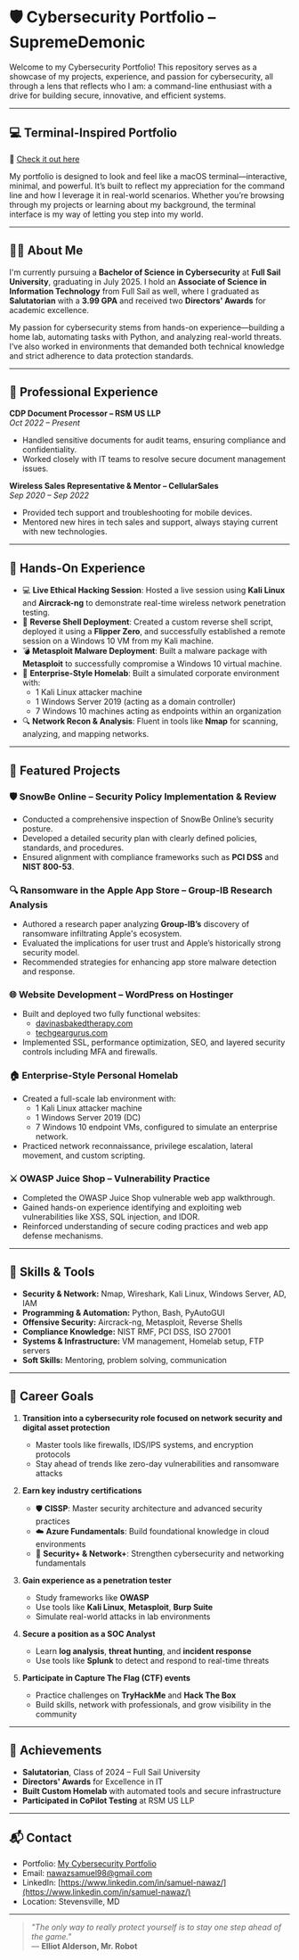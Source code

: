 # 🛡️ Cybersecurity Portfolio – SupremeDemonic

Welcome to my Cybersecurity Portfolio! This repository serves as a showcase of my projects, experience, and passion for cybersecurity, all through a lens that reflects who I am: a command-line enthusiast with a drive for building secure, innovative, and efficient systems.

---

## 💻 Terminal-Inspired Portfolio

🔗 [Check it out here](https://supremedemonic.github.io/IT-Portfolio/public/index.html)

My portfolio is designed to look and feel like a macOS terminal—interactive, minimal, and powerful. It’s built to reflect my appreciation for the command line and how I leverage it in real-world scenarios. Whether you’re browsing through my projects or learning about my background, the terminal interface is my way of letting you step into my world.

---

## 👨‍🎓 About Me

I'm currently pursuing a **Bachelor of Science in Cybersecurity** at **Full Sail University**, graduating in July 2025. I hold an **Associate of Science in Information Technology** from Full Sail as well, where I graduated as **Salutatorian** with a **3.99 GPA** and received two **Directors' Awards** for academic excellence.

My passion for cybersecurity stems from hands-on experience—building a home lab, automating tasks with Python, and analyzing real-world threats. I’ve also worked in environments that demanded both technical knowledge and strict adherence to data protection standards.

---

## 💼 Professional Experience

**CDP Document Processor – RSM US LLP**  
*Oct 2022 – Present*  
- Handled sensitive documents for audit teams, ensuring compliance and confidentiality.
- Worked closely with IT teams to resolve secure document management issues.

**Wireless Sales Representative & Mentor – CellularSales**  
*Sep 2020 – Sep 2022*  
- Provided tech support and troubleshooting for mobile devices.
- Mentored new hires in tech sales and support, always staying current with new technologies.

---

## 🧪 Hands-On Experience

- 💻 **Live Ethical Hacking Session**: Hosted a live session using **Kali Linux** and **Aircrack-ng** to demonstrate real-time wireless network penetration testing.
- 🐚 **Reverse Shell Deployment**: Created a custom reverse shell script, deployed it using a **Flipper Zero**, and successfully established a remote session on a Windows 10 VM from my Kali machine.
- 💣 **Metasploit Malware Deployment**: Built a malware package with **Metasploit** to successfully compromise a Windows 10 virtual machine.
- 🏢 **Enterprise-Style Homelab**: Built a simulated corporate environment with:
  - 1 Kali Linux attacker machine
  - 1 Windows Server 2019 (acting as a domain controller)
  - 7 Windows 10 machines acting as endpoints within an organization
- 🔍 **Network Recon & Analysis**: Fluent in tools like **Nmap** for scanning, analyzing, and mapping networks.

---

## 🚀 Featured Projects

### 🛡️ **SnowBe Online – Security Policy Implementation & Review**
- Conducted a comprehensive inspection of SnowBe Online’s security posture.
- Developed a detailed security plan with clearly defined policies, standards, and procedures.
- Ensured alignment with compliance frameworks such as **PCI DSS** and **NIST 800-53**.

### 🔍 **Ransomware in the Apple App Store – Group-IB Research Analysis**
- Authored a research paper analyzing **Group-IB’s** discovery of ransomware infiltrating Apple's ecosystem.
- Evaluated the implications for user trust and Apple’s historically strong security model.
- Recommended strategies for enhancing app store malware detection and response.

### 🌐 **Website Development – WordPress on Hostinger**
- Built and deployed two fully functional websites:
  - [davinasbakedtherapy.com](https://davinasbakedtherapy.com)
  - [techgeargurus.com](https://techgeargurus.com)
- Implemented SSL, performance optimization, SEO, and layered security controls including MFA and firewalls.

### 🏠 **Enterprise-Style Personal Homelab**
- Created a full-scale lab environment with:
  - 1 Kali Linux attacker machine
  - 1 Windows Server 2019 (DC)
  - 7 Windows 10 endpoint VMs, configured to simulate an enterprise network.
- Practiced network reconnaissance, privilege escalation, lateral movement, and custom scripting.

### ⚔️ **OWASP Juice Shop – Vulnerability Practice**
- Completed the OWASP Juice Shop vulnerable web app walkthrough.
- Gained hands-on experience identifying and exploiting web vulnerabilities like XSS, SQL injection, and IDOR.
- Reinforced understanding of secure coding practices and web app defense mechanisms.

---

## 🔧 Skills & Tools

- **Security & Network:** Nmap, Wireshark, Kali Linux, Windows Server, AD, IAM  
- **Programming & Automation:** Python, Bash, PyAutoGUI  
- **Offensive Security:** Aircrack-ng, Metasploit, Reverse Shells  
- **Compliance Knowledge:** NIST RMF, PCI DSS, ISO 27001  
- **Systems & Infrastructure:** VM management, Homelab setup, FTP servers  
- **Soft Skills:** Mentoring, problem solving, communication  

---

## 🎯 Career Goals

1. **Transition into a cybersecurity role focused on network security and digital asset protection**  
   - Master tools like firewalls, IDS/IPS systems, and encryption protocols  
   - Stay ahead of trends like zero-day vulnerabilities and ransomware attacks

2. **Earn key industry certifications**  
   - 🛡️ **CISSP**: Master security architecture and advanced security practices  
   - ☁️ **Azure Fundamentals**: Build foundational knowledge in cloud environments  
   - 🔐 **Security+ & Network+**: Strengthen cybersecurity and networking fundamentals

3. **Gain experience as a penetration tester**  
   - Study frameworks like **OWASP**  
   - Use tools like **Kali Linux**, **Metasploit**, **Burp Suite**  
   - Simulate real-world attacks in lab environments

4. **Secure a position as a SOC Analyst**  
   - Learn **log analysis**, **threat hunting**, and **incident response**  
   - Use tools like **Splunk** to detect and respond to real-time threats

5. **Participate in Capture The Flag (CTF) events**  
   - Practice challenges on **TryHackMe** and **Hack The Box**  
   - Build skills, network with professionals, and grow visibility in the community

---

## 🏅 Achievements

- **Salutatorian**, Class of 2024 – Full Sail University  
- **Directors' Awards** for Excellence in IT  
- **Built Custom Homelab** with automated tools and secure infrastructure  
- **Participated in CoPilot Testing** at RSM US LLP  

---

## 📬 Contact

- Portfolio: [My Cybersecurity Portfolio](https://supremedemonic.github.io/IT-Portfolio/public/index.html)  
- Email: nawazsamuel98@gmail.com  
- LinkedIn: [https://www.linkedin.com/in/samuel-nawaz/](https://www.linkedin.com/in/samuel-nawaz/)  
- Location: Stevensville, MD  

---

> *"The only way to really protect yourself is to stay one step ahead of the game."*  
> — **Elliot Alderson, Mr. Robot**
